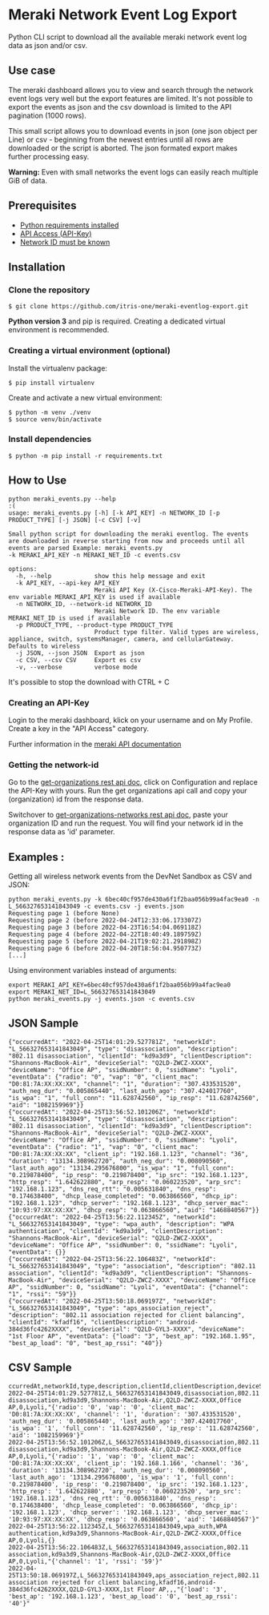 # Meraki Network Event Log Export
Python CLI script to download all the available meraki network event log data as json and/or csv.

## Use case
The meraki dashboard allows you to view and search through the network event logs very well but the export features are limited. It's not possible to export the events as json and the csv download is limited to the API pagination (1000 rows).

This small script allows you to download events in json (one json object per Line) or csv - beginning from the newest entries until all rows are downloaded or the script is aborted. The json formated export makes further processing easy.

**Warning:** Even with small networks the event logs can easily reach multiple GiB of data.

## Prerequisites
- [Python requirements installed](#Install-dependencies)
- [API Access (API-Key)](#Creating-an-API-Key)
- [Network ID must be known](#Getting-the-network-id)

## Installation

### Clone the repository
```
$ git clone https://github.com/itris-one/meraki-eventlog-export.git
```

**Python version 3** and pip is required. Creating a dedicated virtual environment is recommended.


### Creating a virtual environment (optional)

Install the virtualenv package:
```
$ pip install virtualenv
```

Create and activate a new virtual environment:
```
$ python -m venv ./venv
$ source venv/bin/activate
```

### Install dependencies
```
$ python -m pip install -r requirements.txt
```

## How to Use

```
python meraki_events.py --help                                                                                     :(
usage: meraki_events.py [-h] [-k API_KEY] -n NETWORK_ID [-p PRODUCT_TYPE] [-j JSON] [-c CSV] [-v]

Small python script for downloading the meraki eventlog. The events are downloaded in reverse starting from now and proceeds until all events are parsed Example: meraki_events.py
-k MERAKI_API_KEY -n MERAKI_NET_ID -c events.csv

options:
  -h, --help            show this help message and exit
  -k API_KEY, --api-key API_KEY
                        Meraki API Key (X-Cisco-Meraki-API-Key). The env variable MERAKI_API_KEY is used if available
  -n NETWORK_ID, --network-id NETWORK_ID
                        Meraki Network ID. The env variable MERAKI_NET_ID is used if available
  -p PRODUCT_TYPE, --product-type PRODUCT_TYPE
                        Product type filter. Valid types are wireless, appliance, switch, systemsManager, camera, and cellularGateway. Defaults to wireless
  -j JSON, --json JSON  Export as json
  -c CSV, --csv CSV     Export es csv
  -v, --verbose         verbose mode
```

It's possible to stop the download with CTRL + C

### Creating an API-Key
Login to the meraki dashboard, klick on your username and on My Profile. Create a key in the "API Access" category.

Further information in the [meraki API documentation](https://documentation.meraki.com/General_Administration/Other_Topics/The_Cisco_Meraki_Dashboard_API
)

### Getting the network-id

Go to the [get-organizations rest api doc](https://developer.cisco.com/meraki/api/#!get-organizations), click on Configuration and replace the API-Key with yours. Run the get organizations api call and copy your (organization) id from the response data.

Switchover to [get-organizations-networks rest api doc](https://developer.cisco.com/meraki/api/#!get-organization-networks), paste your organization ID and run the request. You will find your network id in the response data as 'id' parameter.

## Examples : 
Getting all wireless network events from the DevNet Sandbox as CSV and JSON:
```
python meraki_events.py -k 6bec40cf957de430a6f1f2baa056b99a4fac9ea0 -n L_566327653141843049 -c events.csv -j events.json
Requesting page 1 (before None)
Requesting page 2 (before 2022-04-24T12:33:06.173307Z)
Requesting page 3 (before 2022-04-23T16:54:04.069118Z)
Requesting page 4 (before 2022-04-22T18:40:49.189759Z)
Requesting page 5 (before 2022-04-21T19:02:21.291898Z)
Requesting page 6 (before 2022-04-20T18:56:04.950773Z)
[...]
```

Using environment variables instead of arguments:
```
export MERAKI_API_KEY=6bec40cf957de430a6f1f2baa056b99a4fac9ea0
export MERAKI_NET_ID=L_566327653141843049
python meraki_events.py -j events.json -c events.csv
```

## JSON Sample
```
{"occurredAt": "2022-04-25T14:01:29.527781Z", "networkId": "L_566327653141843049", "type": "disassociation", "description": "802.11 disassociation", "clientId": "kd9a3d9", "clientDescription": "Shannons-MacBook-Air", "deviceSerial": "Q2LD-ZWCZ-XXXX", "deviceName": "Office AP", "ssidNumber": 0, "ssidName": "Lyoli", "eventData": {"radio": "0", "vap": "0", "client_mac": "D0:81:7A:XX:XX:XX", "channel": "1", "duration": "307.433531520", "auth_neg_dur": "0.005865440", "last_auth_ago": "307.424017760", "is_wpa": "1", "full_conn": "11.628742560", "ip_resp": "11.628742560", "aid": "1082159969"}}
{"occurredAt": "2022-04-25T13:56:52.101206Z", "networkId": "L_566327653141843049", "type": "disassociation", "description": "802.11 disassociation", "clientId": "kd9a3d9", "clientDescription": "Shannons-MacBook-Air", "deviceSerial": "Q2LD-ZWCZ-XXXX", "deviceName": "Office AP", "ssidNumber": 0, "ssidName": "Lyoli", "eventData": {"radio": "1", "vap": "0", "client_mac": "D0:81:7A:XX:XX:XX", "client_ip": "192.168.1.123", "channel": "36", "duration": "13134.308962720", "auth_neg_dur": "0.008090560", "last_auth_ago": "13134.295676800", "is_wpa": "1", "full_conn": "0.219878400", "ip_resp": "0.219878400", "ip_src": "192.168.1.123", "http_resp": "1.642622880", "arp_resp": "0.060223520", "arp_src": "192.168.1.123", "dns_req_rtt": "0.005631840", "dns_resp": "0.174638400", "dhcp_lease_completed": "0.063866560", "dhcp_ip": "192.168.1.123", "dhcp_server": "192.168.1.123", "dhcp_server_mac": "10:93:97:XX:XX:XX", "dhcp_resp": "0.063866560", "aid": "1468840567"}}
{"occurredAt": "2022-04-25T13:56:22.112345Z", "networkId": "L_566327653141843049", "type": "wpa_auth", "description": "WPA authentication", "clientId": "kd9a3d9", "clientDescription": "Shannons-MacBook-Air", "deviceSerial": "Q2LD-ZWCZ-XXXX", "deviceName": "Office AP", "ssidNumber": 0, "ssidName": "Lyoli", "eventData": {}}
{"occurredAt": "2022-04-25T13:56:22.106483Z", "networkId": "L_566327653141843049", "type": "association", "description": "802.11 association", "clientId": "kd9a3d9", "clientDescription": "Shannons-MacBook-Air", "deviceSerial": "Q2LD-ZWCZ-XXXX", "deviceName": "Office AP", "ssidNumber": 0, "ssidName": "Lyoli", "eventData": {"channel": "1", "rssi": "59"}}
{"occurredAt": "2022-04-25T13:50:18.069197Z", "networkId": "L_566327653141843049", "type": "aps_association_reject", "description": "802.11 association rejected for client balancing", "clientId": "kfadf16", "clientDescription": "android-384d36fc4262XXXX", "deviceSerial": "Q2LD-GYL3-XXXX", "deviceName": "1st Floor AP", "eventData": {"load": "3", "best_ap": "192.168.1.95", "best_ap_load": "0", "best_ap_rssi": "40"}}
```

## CSV Sample
```
ccurredAt,networkId,type,description,clientId,clientDescription,deviceSerial,deviceName,ssidNumber,ssidName,eventData
2022-04-25T14:01:29.527781Z,L_566327653141843049,disassociation,802.11 disassociation,kd9a3d9,Shannons-MacBook-Air,Q2LD-ZWCZ-XXXX,Office AP,0,Lyoli,"{'radio': '0', 'vap': '0', 'client_mac': 'D0:81:7A:XX:XX:XX', 'channel': '1', 'duration': '307.433531520', 'auth_neg_dur': '0.005865440', 'last_auth_ago': '307.424017760', 'is_wpa': '1', 'full_conn': '11.628742560', 'ip_resp': '11.628742560', 'aid': '1082159969'}"
2022-04-25T13:56:52.101206Z,L_566327653141843049,disassociation,802.11 disassociation,kd9a3d9,Shannons-MacBook-Air,Q2LD-ZWCZ-XXXX,Office AP,0,Lyoli,"{'radio': '1', 'vap': '0', 'client_mac': 'D0:81:7A:XX:XX:XX', 'client_ip': '192.168.1.166', 'channel': '36', 'duration': '13134.308962720', 'auth_neg_dur': '0.008090560', 'last_auth_ago': '13134.295676800', 'is_wpa': '1', 'full_conn': '0.219878400', 'ip_resp': '0.219878400', 'ip_src': '192.168.1.123', 'http_resp': '1.642622880', 'arp_resp': '0.060223520', 'arp_src': '192.168.1.123', 'dns_req_rtt': '0.005631840', 'dns_resp': '0.174638400', 'dhcp_lease_completed': '0.063866560', 'dhcp_ip': '192.168.1.123', 'dhcp_server': '192.168.1.123', 'dhcp_server_mac': '10:93:97:XX:XX:XX', 'dhcp_resp': '0.063866560', 'aid': '1468840567'}"
2022-04-25T13:56:22.112345Z,L_566327653141843049,wpa_auth,WPA authentication,kd9a3d9,Shannons-MacBook-Air,Q2LD-ZWCZ-XXXX,Office AP,0,Lyoli,{}
2022-04-25T13:56:22.106483Z,L_566327653141843049,association,802.11 association,kd9a3d9,Shannons-MacBook-Air,Q2LD-ZWCZ-XXXX,Office AP,0,Lyoli,"{'channel': '1', 'rssi': '59'}"
2022-04-25T13:50:18.069197Z,L_566327653141843049,aps_association_reject,802.11 association rejected for client balancing,kfadf16,android-384d36fc4262XXXX,Q2LD-GYL3-XXXX,1st Floor AP,,,"{'load': '3', 'best_ap': '192.168.1.123', 'best_ap_load': '0', 'best_ap_rssi': '40'}"
```
